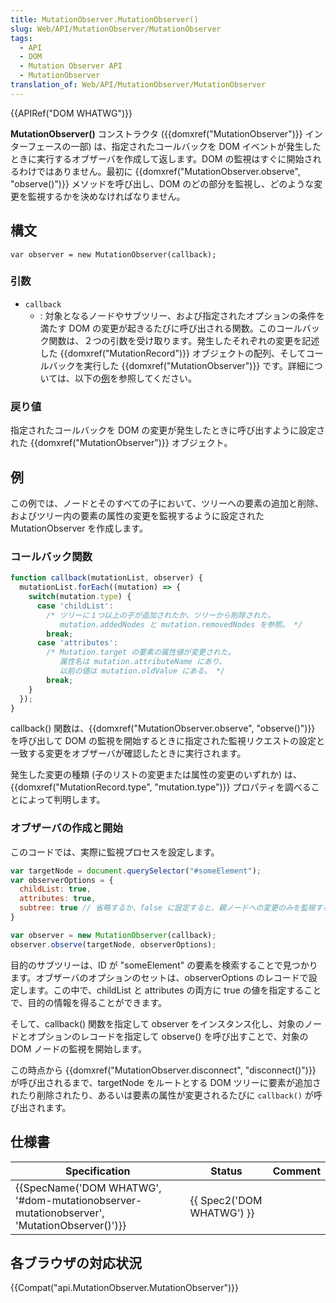 ```yaml
---
title: MutationObserver.MutationObserver()
slug: Web/API/MutationObserver/MutationObserver
tags:
  - API
  - DOM
  - Mutation Observer API
  - MutationObserver
translation_of: Web/API/MutationObserver/MutationObserver
---
```

{{APIRef("DOM WHATWG")}}

**MutationObserver()** コンストラクタ ({{domxref("MutationObserver")}} インターフェースの一部) は、指定されたコールバックを DOM イベントが発生したときに実行するオブザーバを作成して返します。DOM の監視はすぐに開始されるわけではありません。最初に {{domxref("MutationObserver.observe", "observe()")}} メソッドを呼び出し、DOM のどの部分を監視し、どのような変更を監視するかを決めなければなりません。

## 構文

```
var observer = new MutationObserver(callback);
```

### 引数

- `callback`
  - : 対象となるノードやサブツリー、および指定されたオプションの条件を満たす DOM の変更が起きるたびに呼び出される関数。このコールバック関数は、２つの引数を受け取ります。発生したそれぞれの変更を記述した {{domxref("MutationRecord")}} オブジェクトの配列、そしてコールバックを実行した {{domxref("MutationObserver")}} です。詳細については、以下の[例](#例)を参照してください。

### 戻り値

指定されたコールバックを DOM の変更が発生したときに呼び出すように設定された {{domxref("MutationObserver")}} オブジェクト。

## 例

この例では、ノードとそのすべての子において、ツリーへの要素の追加と削除、およびツリー内の要素の属性の変更を監視するように設定された MutationObserver を作成します。

### コールバック関数

```js
function callback(mutationList, observer) {
  mutationList.forEach((mutation) => {
    switch(mutation.type) {
      case 'childList':
        /* ツリーに１つ以上の子が追加されたか、ツリーから削除された。
           mutation.addedNodes と mutation.removedNodes を参照。 */
        break;
      case 'attributes':
        /* Mutation.target の要素の属性値が変更された。
           属性名は mutation.attributeName にあり、
           以前の値は mutation.oldValue にある。 */
        break;
    }
  });
}
```

callback() 関数は、{{domxref("MutationObserver.observe", "observe()")}} を呼び出して DOM の監視を開始するときに指定された監視リクエストの設定と一致する変更をオブザーバが確認したときに実行されます。

発生した変更の種類 (子のリストの変更または属性の変更のいずれか) は、{{domxref("MutationRecord.type", "mutation.type")}} プロパティを調べることによって判明します。

### オブザーバの作成と開始

このコードでは、実際に監視プロセスを設定します。

```js
var targetNode = document.querySelector("#someElement");
var observerOptions = {
  childList: true,
  attributes: true,
  subtree: true // 省略するか、false に設定すると、親ノードへの変更のみを監視する。
}

var observer = new MutationObserver(callback);
observer.observe(targetNode, observerOptions);
```

目的のサブツリーは、ID が "someElement" の要素を検索することで見つかります。オブザーバのオプションのセットは、observerOptions のレコードで設定します。この中で、childList と attributes の両方に true の値を指定することで、目的の情報を得ることができます。

そして、callback() 関数を指定して observer をインスタンス化し、対象のノードとオプションのレコードを指定して observe() を呼び出すことで、対象の DOM ノードの監視を開始します。

この時点から {{domxref("MutationObserver.disconnect", "disconnect()")}} が呼び出されるまで、targetNode をルートとする DOM ツリーに要素が追加されたり削除されたり、あるいは要素の属性が変更されるたびに `callback()` が呼び出されます。

## 仕様書

| Specification                                                                                                            | Status                           | Comment |
| ------------------------------------------------------------------------------------------------------------------------ | -------------------------------- | ------- |
| {{SpecName('DOM WHATWG', '#dom-mutationobserver-mutationobserver', 'MutationObserver()')}} | {{ Spec2('DOM WHATWG') }} |         |

## 各ブラウザの対応状況

{{Compat("api.MutationObserver.MutationObserver")}}
